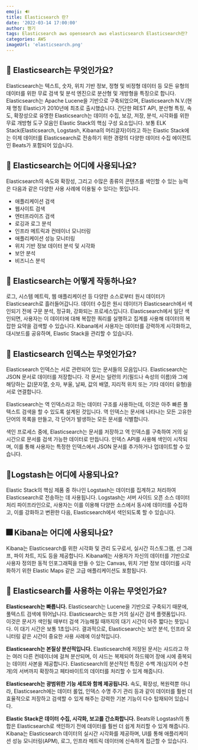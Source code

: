 ```yaml
---
emoji: 🔊
title: Elasticsearch 란?
date: '2022-03-14 17:00:00'
author: 쩡기
tags: Elasticsearch aws opensearch aws elasticsearch Elasticsearch란?
categories: AWS
imageUrl: 'elasticsearch.png'
---
```


## 🎈 Elasticsearch는 무엇인가요? 
Elasticsearch는 텍스트, 숫자, 위치 기반 정보, 정형 및 비정형 데이터 등 모든 유형의 데이터를 위한 무료 검색 및 분석 엔진으로 분산형 및 개방형을 특징으로 합니다. Elasticsearch는 Apache Lucene을 기반으로 구축되었으며, Elasticsearch N.V.(현재 명칭 Elastic)가 2010년에 최초로 출시했습니다. 간단한 REST API, 분산형 특징, 속도, 확장성으로 유명한 Elasticsearch는 데이터 수집, 보강, 저장, 분석, 시각화를 위한 무료 개방형 도구 모음인 Elastic Stack의 핵심 구성 요소입니다. 보통 ELK Stack(Elasticsearch, Logstash, Kibana의 머리글자)이라고 하는 Elastic Stack에는 이제 데이터를 Elasticsearch로 전송하기 위한 경량의 다양한 데이터 수집 에이전트인 Beats가 포함되어 있습니다.

## 🚀 Elasticsearch는 어디에 사용되나요?
Elasticsearch의 속도와 확장성, 그리고 수많은 종류의 콘텐츠를 색인할 수 있는 능력은 다음과 같은 다양한 사용 사례에 이용될 수 있다는 뜻입니다.
- 애플리케이션 검색
- 웹사이트 검색
- 엔터프라이즈 검색
- 로깅과 로그 분석
- 인프라 메트릭과 컨테이너 모니터링
- 애플리케이션 성능 모니터링
- 위치 기반 정보 데이터 분석 및 시각화
- 보안 분석
- 비즈니스 분석

## 🦖 Elasticsearch는 어떻게 작동하나요?
로그, 시스템 메트릭, 웹 애플리케이션 등 다양한 소스로부터 원시 데이터가 Elasticsearch로 흘러들어갑니다. 데이터 수집은 원시 데이터가 Elasticsearch에서 색인되기 전에 구문 분석, 정규화, 강화되는 프로세스입니다. Elasticsearch에서 일단 색인되면, 사용자는 이 데이터에 대해 복잡한 쿼리를 실행하고 집계를 사용해 데이터의 복잡한 요약을 검색할 수 있습니다. Kibana에서 사용자는 데이터를 강력하게 시각화하고, 대시보드를 공유하며, Elastic Stack을 관리할 수 있습니다.

## 🎃 Elasticsearch 인덱스는 무엇인가요?
Elasticsearch 인덱스는 서로 관련되어 있는 문서들의 모음입니다. Elasticsearch는 JSON 문서로 데이터를 저장합니다. 각 문서는 일련의 키(필드나 속성의 이름)와 그에 해당하는 값(문자열, 숫자, 부울, 날짜, 값의 배열, 지리적 위치 또는 기타 데이터 유형)을 서로 연결합니다.

Elasticsearch는 역 인덱스라고 하는 데이터 구조를 사용하는데, 이것은 아주 빠른 풀텍스트 검색을 할 수 있도록 설계된 것입니다. 역 인덱스는 문서에 나타나는 모든 고유한 단어의 목록을 만들고, 각 단어가 발생하는 모든 문서를 식별합니다.

색인 프로세스 중에, Elasticsearch는 문서를 저장하고 역 인덱스를 구축하여 거의 실시간으로 문서를 검색 가능한 데이터로 만듭니다. 인덱스 API를 사용해 색인이 시작되며, 이를 통해 사용자는 특정한 인덱스에서 JSON 문서를 추가하거나 업데이트할 수 있습니다.

## 🎊Logstash는 어디에 사용되나요?
Elastic Stack의 핵심 제품 중 하나인 Logstash는 데이터를 집계하고 처리하여 Elasticsearch로 전송하는 데 사용됩니다. Logstash는 서버 사이드 오픈 소스 데이터 처리 파이프라인으로, 사용자는 이를 이용해 다양한 소스에서 동시에 데이터를 수집하고, 이를 강화하고 변환한 다음, Elasticsearch에서 색인되도록 할 수 있습니다.

## 🎆 Kibana는 어디에 사용되나요?
Kibana는 Elasticsearch를 위한 시각화 및 관리 도구로서, 실시간 히스토그램, 선 그래프, 파이 차트, 지도 등을 제공합니다. Kibana에는 사용자가 자신의 데이터를 기반으로 사용자 정의한 동적 인포그래픽을 만들 수 있는 Canvas, 위치 기반 정보 데이터를 시각화하기 위한 Elastic Maps 같은 고급 애플리케이션도 포함됩니다.

## 🎇 Elasticsearch를 사용하는 이유는 무엇인가요?
**Elasticsearch는 빠릅니다.** Elasticsearch는 Lucene을 기반으로 구축되기 때문에, 풀텍스트 검색에 뛰어납니다. Elasticsearch는 또한 거의 실시간 검색 플랫폼입니다. 이것은 문서가 색인될 때부터 검색 가능해질 때까지의 대기 시간이 아주 짧다는 뜻입니다. 이 대기 시간은 보통 1초입니다. 결과적으로, Elasticsearch는 보안 분석, 인프라 모니터링 같은 시간이 중요한 사용 사례에 이상적입니다.

**Elasticsearch는 본질상 분산적입니다.** Elasticsearch에 저장된 문서는 샤드라고 하는 여러 다른 컨테이너에 걸쳐 분산되며, 이 샤드는 복제되어 하드웨어 장애 시에 중복되는 데이터 사본을 제공합니다. Elasticsearch의 분산적인 특징은 수백 개(심지어 수천 개)의 서버까지 확장하고 페타바이트의 데이터를 처리할 수 있게 해줍니다.

**Elasticsearch는 광범위한 기능 세트와 함께 제공됩니다.** 속도, 확장성, 복원력뿐 아니라, Elasticsearch에는 데이터 롤업, 인덱스 수명 주기 관리 등과 같이 데이터를 훨씬 더 효율적으로 저장하고 검색할 수 있게 해주는 강력한 기본 기능이 다수 탑재되어 있습니다.

**Elastic Stack은 데이터 수집, 시각화, 보고를 간소화합니다.** Beats와 Logstash의 통합은 Elasticsearch로 색인하기 전에 데이터를 훨씬 더 쉽게 처리할 수 있게 해줍니다. Kibana는 Elasticsearch 데이터의 실시간 시각화를 제공하며, UI를 통해 애플리케이션 성능 모니터링(APM), 로그, 인프라 메트릭 데이터에 신속하게 접근할 수 있습니다.


```toc

```
